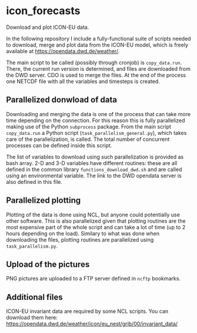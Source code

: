 # icon_forecasts
Download and plot ICON-EU data.

In the following repository I include a fully-functional suite of scripts 
needed to download, merge and plot data from the ICON-EU model,
which is freely available at https://opendata.dwd.de/weather/.

The main script to be called (possibly through cronjob) is `copy_data.run`. 
There, the current run version is determined, and files are downloaded from the DWD server.
CDO is used to merge the files. At the end of the process one NETCDF file with all the variables and timesteps is created.

## Parallelized donwload of data 
Downloading and merging the data is one of the process that can take more time depending on the connection.
For this reason this is fully parallelized making use of the Python `subprocess` package. From the main script `copy_data.run`
a Python script (`task_parallelism_general.py`), which takes care of the parallelization, is called. The total number of
concurrent processes can be defined inside this script. 

The list of variables to download using such parallelization is provided as bash array. 2-D and 3-D variables have different
routines: these are all defined in the common library `functions_download_dwd.sh` and are called using an environmental
variable. The link to the DWD opendata server is also defined in this file. 

## Parallelized plotting
Plotting of the data is done using NCL, but anyone could potentially use other software. This is also parallelized
given that plotting routines are the most expensive part of the whole script and can take a lot of time (up to 2 hours
depending on the load). Similary to what was done when downloading the files, plotting routines are parallelized using
`task_parallelism.py`.

## Upload of the pictures
PNG pictures are uploaded to a FTP server defined in `ncftp` bookmarks.

## Additional files
ICON-EU invariant data are required by some NCL scripts. You can download them here: https://opendata.dwd.de/weather/icon/eu_nest/grib/00/invariant_data/
